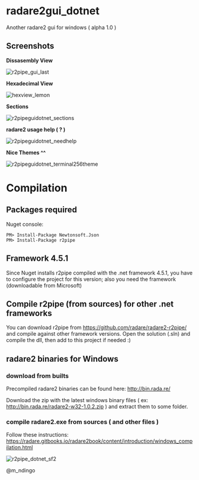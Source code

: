 # radare2gui_dotnet
Another radare2 gui for windows ( alpha 1.0 )
## Screenshots
**Dissasembly View**

![r2pipe_gui_last](https://cloud.githubusercontent.com/assets/12532269/20506528/0776869a-b055-11e6-8f99-0e0710ea07e8.png)

**Hexadecimal View**

![hexview_lemon](https://cloud.githubusercontent.com/assets/12532269/20545911/2c376e50-b112-11e6-885a-82e315de21d6.png)

**Sections**

![r2pipeguidotnet_sections](https://cloud.githubusercontent.com/assets/12532269/20545956/8533dcbe-b112-11e6-9e5d-0496e209f663.png)

**radare2 usage help ( ? )**

![r2pipeguidotnet_needhelp](https://cloud.githubusercontent.com/assets/12532269/20546023/fdb2993c-b112-11e6-8175-81cc901dfee1.png)

**Nice Themes ^^**

![r2pipeguidotnet_terminal256theme](https://cloud.githubusercontent.com/assets/12532269/20546298/7e6447fa-b114-11e6-9fea-76627bc734a7.png)

# Compilation
## Packages required

Nuget console:
```
PM> Install-Package Newtonsoft.Json
PM> Install-Package r2pipe
```
## Framework 4.5.1
Since Nuget installs r2pipe compiled with the .net framework 4.5.1, you have to configure the project for this version; also you need the framework (downloadable from Microsoft)

## Compile r2pipe (from sources) for other .net frameworks
You can download r2pipe from https://github.com/radare/radare2-r2pipe/ and compile against other framework versions. Open the solution (.sln) and compile the dll, then add to this project if needed :) 

## radare2 binaries for Windows
### download from builts
Precompiled radare2 binaries can be found here: http://bin.rada.re/

Download the zip with the latest windows binary files ( ex: http://bin.rada.re/radare2-w32-1.0.2.zip ) and extract them to some folder.

### compile radare2.exe from sources ( and other files )
Follow these instructions: https://radare.gitbooks.io/radare2book/content/introduction/windows_compilation.html

![r2pipe_dotnet_sf2](https://cloud.githubusercontent.com/assets/12532269/20446745/854239ba-addb-11e6-81c4-7dd25c48e37f.png)

@m_ndingo
